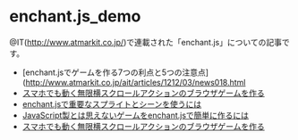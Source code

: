 enchant.js_demo
===============

@IT(http://www.atmarkit.co.jp/)で連載された「enchant.js」についての記事です。

- [enchant.jsでゲームを作る7つの利点と5つの注意点](http://www.atmarkit.co.jp/ait/articles/1212/03/news018.html
- [スマホでも動く無限横スクロールアクションのブラウザゲームを作る](http://www.atmarkit.co.jp/ait/articles/1302/06/news029.html)
- [enchant.jsで重要なスプライトとシーンを使うには](http://www.atmarkit.co.jp/ait/articles/1304/01/news034.html)
- [JavaScript製とは思えないゲームをenchant.jsで簡単に作るには](http://www.atmarkit.co.jp/ait/articles/1304/25/news034.html)
- [スマホでも動く無限横スクロールアクションのブラウザゲームを作る](http://www.atmarkit.co.jp/ait/articles/1306/25/news026.html)

